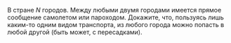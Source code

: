 В стране $N$ городов. Между любыми двумя городами имеется прямое сообщение самолетом или пароходом. Докажите, что, пользуясь лишь каким-то одним видом транспорта, из любого города можно попасть в любой другой (быть может, с пересадками).